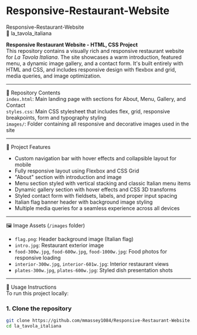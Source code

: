 # Responsive-Restaurant-Website
Responsive-Restaurant-Website  
🍝 la_tavola_italiana  

**Responsive Restaurant Website - HTML, CSS Project**  
This repository contains a visually rich and responsive restaurant website for *La Tavola Italiana*. The site showcases a warm introduction, featured menu, a dynamic image gallery, and a contact form. It's built entirely with HTML and CSS, and includes responsive design with flexbox and grid, media queries, and image optimization.

---

📁 Repository Contents  
`index.html`: Main landing page with sections for About, Menu, Gallery, and Contact  
`styles.css`: Main CSS stylesheet that includes flex, grid, responsive breakpoints, form and typography styling  
`images/`: Folder containing all responsive and decorative images used in the site  

---

🌟 Project Features  
- Custom navigation bar with hover effects and collapsible layout for mobile  
- Fully responsive layout using Flexbox and CSS Grid  
- "About" section with introduction and image  
- Menu section styled with vertical stacking and classic Italian menu items  
- Dynamic gallery section with hover effects and CSS 3D transforms  
- Styled contact form with fieldsets, labels, and proper input spacing  
- Italian flag banner header with background image styling  
- Multiple media queries for a seamless experience across all devices  

---

🖼️ Image Assets (`/images` folder)  
- `flag.png`: Header background image (Italian flag)  
- `intro.jpg`: Restaurant exterior image  
- `food-300w.jpg`, `food-600w.jpg`, `food-1000w.jpg`: Food photos for responsive loading  
- `interior-300w.jpg`, `interior-601w.jpg`: Interior restaurant views  
- `plates-300w.jpg`, `plates-600w.jpg`: Styled dish presentation shots  

---

🚀 Usage Instructions  
To run this project locally:

### 1. Clone the repository

```bash
git clone https://github.com/mmassey1084/Responsive-Restaurant-Website.git
cd la_tavola_italiana
